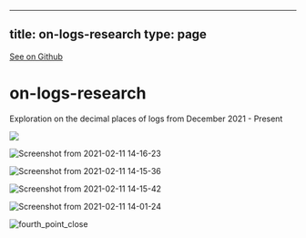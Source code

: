 
---
title: on-logs-research
type: page
---

[See on Github](https://github.com/jakeroggenbuck/on-logs-research/)

# on-logs-research

Exploration on the decimal places of logs from December 2021 - Present

![](raw_images/four.png)

![Screenshot from 2021-02-11 14-16-23](https://user-images.githubusercontent.com/35516367/140437256-ab45d380-cb49-47f9-a8d4-0b6a1339b357.png)

![Screenshot from 2021-02-11 14-15-36](https://user-images.githubusercontent.com/35516367/140437264-c218f13a-7eaa-4ef7-ad23-ca1387f1fbba.png)

![Screenshot from 2021-02-11 14-15-42](https://user-images.githubusercontent.com/35516367/140437267-61a482d9-264b-40f8-94f2-2233b63f4c52.png)

![Screenshot from 2021-02-11 14-01-24](https://user-images.githubusercontent.com/35516367/140437269-6659735d-5117-40be-8367-185dacd94eab.png)

![fourth_point_close](https://user-images.githubusercontent.com/35516367/140437275-28a18374-f029-491e-9bec-a2fa008fc5fd.png)
